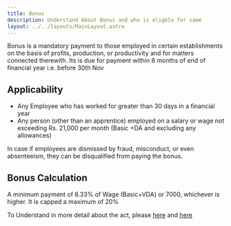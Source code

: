 ```yaml
---
title: Bonus
description: Understand About Bonus and who is eligble for same
layout: ../../layouts/MainLayout.astro
---
```


Bonus is a mandatory payment to those employed in certain establishments on the basis of profits, production, or productivity and for matters connected therewith. Its is due for payment within 8 months of end of financial year i.e. before 30th Nov

## Applicability

- Any Employee who has worked for greater than 30 days in a financial year
- Any person (other than an apprentice) employed on a salary or wage not exceeding Rs. 21,000 per month (Basic +DA and excluding any allowances)

In case if employees are dismissed by fraud, misconduct, or even absenteeism, they can be disqualified from paying the bonus.

## Bonus Calculation

A minimum payment of 8.33% of Wage (Basic+VDA) or 7000, whichever is higher. It is capped a maximum of 20% 

To Understand in more detail about the act, please [here](https://www.datocms-assets.com/40521/1625827321-payment-of-bonus-act-1965.pdf) and [here](https://www.datocms-assets.com/40521/1625827227-payment-of-bonus-amendment-act-2015.pdf)

